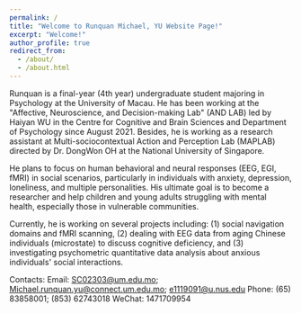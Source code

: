 ```yaml
---
permalink: /
title: "Welcome to Runquan Michael, YU Website Page!"
excerpt: "Welcome!"
author_profile: true
redirect_from: 
  - /about/
  - /about.html
---
```

Runquan is a final-year (4th year) undergraduate student majoring in Psychology at the University of Macau. He has been working at the "Affective, Neuroscience, and Decision-making Lab" (AND LAB) led by Haiyan WU in the Centre for Cognitive and Brain Sciences and Department of Psychology since August 2021. Besides, he is working as a research assistant at Multi-sociocontextual Action and Perception Lab (MAPLAB) directed by Dr. DongWon OH at the National University of Singapore.

He plans to focus on human behavioral and neural responses (EEG, EGI, fMRI) in social scenarios, particularly in individuals with anxiety, depression, loneliness, and multiple personalities. His ultimate goal is to become a researcher and help children and young adults struggling with mental health, especially those in vulnerable communities.

Currently, he is working on several projects including: (1) social navigation domains and fMRI scanning, (2) dealing with EEG data from aging Chinese individuals (microstate) to discuss cognitive deficiency, and (3) investigating psychometric quantitative data analysis about anxious individuals' social interactions.

Contacts:
Email: SC02303@um.edu.mo; Michael.runquan.yu@connect.um.edu.mo; e1119091@u.nus.edu
Phone: (65) 83858001; (853) 62743018
WeChat: 1471709954
